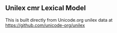 Unilex cmr Lexical Model
----------------------

This is built directly from Unicode.org unilex data at
https://github.com/unicode-org/unilex
